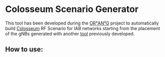 # Colosseum Scenario Generator

This tool has been developed during the [OR²AN²G](https://or2an2g.dais.unive.it/) project to automatically build [Colosseum](https://www.northeastern.edu/colosseum/) RF Scenario for IAB networks starting from the placement of the gNBs generated with another [tool](https://github.com/UniVe-NeDS-Lab/TrueBS) previously developed.

## How to use:
